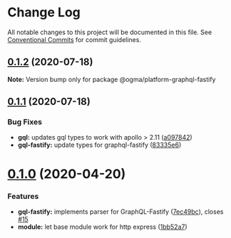 # Change Log

All notable changes to this project will be documented in this file. See [Conventional Commits](https://conventionalcommits.org) for commit guidelines.

## [0.1.2](https://github.com/jmcdo29/ogma/compare/v0.1.1...v0.1.2) (2020-07-18)

**Note:** Version bump only for package @ogma/platform-graphql-fastify

## [0.1.1](https://github.com/jmcdo29/ogma/compare/v0.1.0...v0.1.1) (2020-07-18)

### Bug Fixes

- **gql:** updates gql types to work with apollo > 2.11 ([a097842](https://github.com/jmcdo29/ogma/commit/a097842cafdf71a45132c99fe9df2515e41d8c5e))
- **gql-fastify:** update types for graphql-fastify ([83335e6](https://github.com/jmcdo29/ogma/commit/83335e6d7553f1ec48e10fe6b67106633cae6538))

# [0.1.0](https://github.com/jmcdo29/ogma/compare/v2.0.2...v0.1.0) (2020-04-20)

### Features

- **gql-fastify:** implements parser for GraphQL-Fastify ([7ec49bc](https://github.com/jmcdo29/ogma/commit/7ec49bc65540ef4ac59a5ba33ab32ad0bdcc9b7a)), closes [#15](https://github.com/jmcdo29/ogma/issues/15)
- **module:** let base module work for http express ([1bb52a7](https://github.com/jmcdo29/ogma/commit/1bb52a7fa562121f897b03109dfaf8d3b4e5b385))
